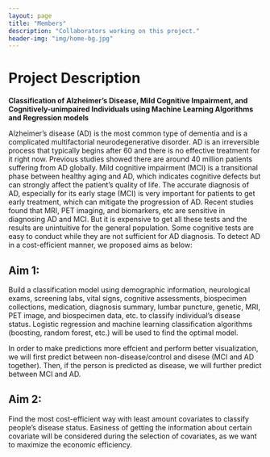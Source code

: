 ```yaml
---
layout: page
title: "Members"
description: "Collaborators working on this project."
header-img: "img/home-bg.jpg"
---
```



# Project Description
**Classification of Alzheimer’s Disease, Mild Cognitive Impairment, and Cognitively-unimpaired Individuals using Machine Learning Algorithms and Regression models**

Alzheimer’s disease (AD) is the most common type of dementia and is a complicated multifactorial neurodegenerative disorder. AD is an irreversible process that typically begins after 60 and there is no effective treatment for it right now. Previous studies showed there are around 40 million patients suffering from AD globally. Mild cognitive impairment (MCI) is a transitional phase between healthy aging and AD, which indicates cognitive defects but can strongly affect the patient’s quality of life. The accurate diagnosis of AD, especially for its early stage (MCI) is very important for patients to get early treatment, which can mitigate the progression of AD. Recent studies found that MRI, PET imaging, and biomarkers, etc are sensitive in diagnosing AD and MCI. But it is expensive to get all these tests and the results are unintuitive for the general population. Some cognitive tests are easy to conduct while they are not sufficient for AD diagnosis. To detect AD in a cost-efficient manner, we proposed aims as below:

## Aim 1: 
Build a classification model using demographic information, neurological exams, screening labs, vital signs, cognitive assessments, biospecimen collections, medication, diagnosis summary, lumbar puncture, genetic, MRI, PET image, and biospecimen data, etc. to classify individual’s disease status. Logistic regression and machine learning classification algorithms (boosting, random forest, etc.) will be used to find the optimal model. 

In order to make predictions more effcient and perform better visualization, we will first predict between non-disease/control and disese (MCI and AD together). Then, if the person is predicted as disease, we will further predict between MCI and AD. 

## Aim 2: 
Find the most cost-efficient way with least amount covariates to classify people’s disease status.  Easiness of getting the information about certain covariate will be considered during the selection of covariates, as we want to maximize the economic efficiency. 
